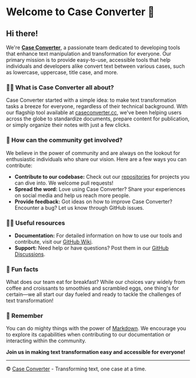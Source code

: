 # Welcome to Case Converter 👋

## Hi there!

We're [**Case Converter**](https://caseconverter.cc/), a passionate team dedicated to developing tools that enhance text manipulation and transformation for everyone. Our primary mission is to provide easy-to-use, accessible tools that help individuals and developers alike convert text between various cases, such as lowercase, uppercase, title case, and more.

### 🙋‍♀️ What is Case Converter all about?

Case Converter started with a simple idea: to make text transformation tasks a breeze for everyone, regardless of their technical background. With our flagship tool available at [caseconverter.cc](https://caseconverter.cc/), we've been helping users across the globe to standardize documents, prepare content for publication, or simply organize their notes with just a few clicks.

### 🌈 How can the community get involved?

We believe in the power of community and are always on the lookout for enthusiastic individuals who share our vision. Here are a few ways you can contribute:

- **Contribute to our codebase:** Check out our [repositories](https://github.com/caseconverter) for projects you can dive into. We welcome pull requests!
- **Spread the word:** Love using Case Converter? Share your experiences on social media and help us reach more people.
- **Provide feedback:** Got ideas on how to improve Case Converter? Encounter a bug? Let us know through GitHub issues.

### 👩‍💻 Useful resources

- **Documentation:** For detailed information on how to use our tools and contribute, visit our [GitHub Wiki](https://github.com/caseconverter/caseconverter/wiki).
- **Support:** Need help or have questions? Post them in our [GitHub Discussions](https://github.com/orgs/caseconverter/discussions).

### 🍿 Fun facts

What does our team eat for breakfast? While our choices vary widely from coffee and croissants to smoothies and scrambled eggs, one thing's for certain—we all start our day fueled and ready to tackle the challenges of text transformation!

### 🧙 Remember

You can do mighty things with the power of [Markdown](https://docs.github.com/github/writing-on-github/getting-started-with-writing-and-formatting-on-github/basic-writing-and-formatting-syntax). We encourage you to explore its capabilities when contributing to our documentation or interacting within the community.

**Join us in making text transformation easy and accessible for everyone!**

---

&copy; [Case Converter](https://caseconverter.cc/) - Transforming text, one case at a time.
